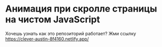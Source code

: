 # Анимация при скролле страницы на чистом JavaScript

Хочешь узнать как это репозиторий работает? Жми ссылку
https://clever-austin-8f4160.netlify.app/
